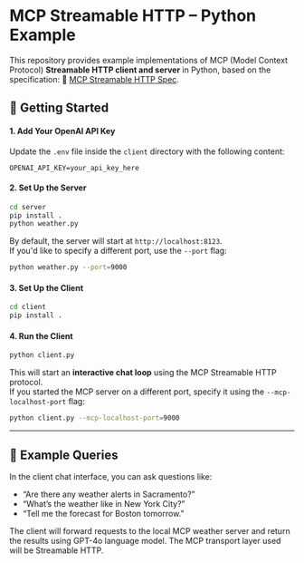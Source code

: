 # MCP Streamable HTTP – Python Example

This repository provides example implementations of MCP (Model Context Protocol) **Streamable HTTP client and server** in Python, based on the specification:  📄 [MCP Streamable HTTP Spec](https://modelcontextprotocol.io/specification/2025-03-26/basic/transports#streamable-http).

## 🚀 Getting Started

#### 1. Add Your OpenAI API Key

Update the `.env` file inside the `client` directory with the following content:

```env
OPENAI_API_KEY=your_api_key_here
```

#### 2. Set Up the Server

```bash
cd server
pip install .
python weather.py
```

By default, the server will start at `http://localhost:8123`.  
If you'd like to specify a different port, use the `--port` flag:

```bash
python weather.py --port=9000
```

#### 3. Set Up the Client

```bash
cd client
pip install .
```

#### 4. Run the Client

```bash
python client.py
```

This will start an **interactive chat loop** using the MCP Streamable HTTP protocol.  
If you started the MCP server on a different port, specify it using the `--mcp-localhost-port` flag:

```bash
python client.py --mcp-localhost-port=9000
```

---

## 💬 Example Queries

In the client chat interface, you can ask questions like:

- “Are there any weather alerts in Sacramento?”
- “What’s the weather like in New York City?”
- “Tell me the forecast for Boston tomorrow.”

The client will forward requests to the local MCP weather server and return the results using GPT-4o language model. The MCP transport layer used will be Streamable HTTP.

